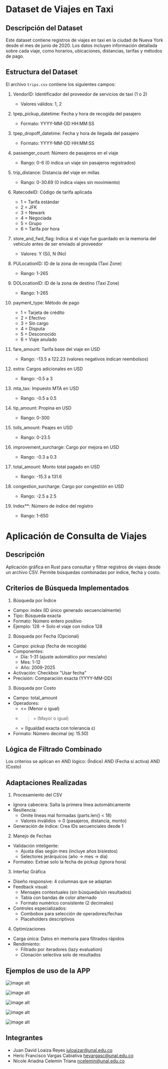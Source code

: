 # Dataset de Viajes en Taxi

## Descripción del Dataset

Este dataset contiene registros de viajes en taxi en la ciudad de Nueva York desde el mes de junio de 2020. Los datos incluyen información detallada sobre cada viaje, como horarios, ubicaciones, distancias, tarifas y métodos de pago.

## Estructura del Dataset

El archivo `trips.csv` contiene los siguientes campos:

1. VendorID: Identificador del proveedor de servicios de taxi (1 o 2)
   - Valores válidos: 1, 2

2. tpep_pickup_datetime: Fecha y hora de recogida del pasajero
   - Formato: YYYY-MM-DD HH:MM:SS

3. tpep_dropoff_datetime: Fecha y hora de llegada del pasajero
   - Formato: YYYY-MM-DD HH:MM:SS

4. passenger_count: Número de pasajeros en el viaje
   - Rango: 0-6 (0 indica un viaje sin pasajeros registrados)

5. trip_distance: Distancia del viaje en millas
   - Rango: 0-30.69 (0 indica viajes sin movimiento)

6. RatecodeID: Código de tarifa aplicada
   - 1 = Tarifa estándar
   - 2 = JFK
   - 3 = Newark
   - 4 = Negociada
   - 5 = Grupo
   - 6 = Tarifa por hora

7. store_and_fwd_flag: Indica si el viaje fue guardado en la memoria del vehículo antes de ser enviado al proveedor
   - Valores: Y (Sí), N (No)

8. PULocationID: ID de la zona de recogida (Taxi Zone)
   - Rango: 1-265

9. DOLocationID: ID de la zona de destino (Taxi Zone)
   - Rango: 1-265

10. payment_type: Método de pago
    - 1 = Tarjeta de crédito
    - 2 = Efectivo
    - 3 = Sin cargo
    - 4 = Disputa
    - 5 = Desconocido
    - 6 = Viaje anulado

11. fare_amount: Tarifa base del viaje en USD
    - Rango: -13.5 a 122.23 (valores negativos indican reembolsos)

12. extra: Cargos adicionales en USD
    - Rango: -0.5 a 3

13. mta_tax: Impuesto MTA en USD
    - Rango: -0.5 a 0.5

14. tip_amount: Propina en USD
    - Rango: 0-300

15. tolls_amount: Peajes en USD
    - Rango: 0-23.5

16. improvement_surcharge: Cargo por mejora en USD
    - Rango: -0.3 a 0.3

17. total_amount: Monto total pagado en USD
    - Rango: -15.3 a 131.6

18. congestion_surcharge: Cargo por congestión en USD
    - Rango: -2.5 a 2.5

19. Index**: Número de índice del registro
    - Rango: 1-650

# Aplicación de Consulta de Viajes

## Descripción
Aplicación gráfica en Rust para consultar y filtrar registros de viajes desde un archivo CSV. Permite búsquedas combinadas por índice, fecha y costo.

## Criterios de Búsqueda Implementados

1. Búsqueda por Índice
- Campo: index (ID único generado secuencialmente)
- Tipo: Búsqueda exacta
- Formato: Número entero positivo
- Ejemplo: 128 → Solo el viaje con índice 128

2. Búsqueda por Fecha (Opcional)
- Campo: pickup (fecha de recogida)
- Componentes:
  - Día: 1-31 (ajuste automático por mes/año)
  - Mes: 1-12
  - Año: 2009-2025
- Activación: Checkbox "Usar fecha"
- Precisión: Comparación exacta (YYYY-MM-DD)

3. Búsqueda por Costo
- Campo: total_amount
- Operadores:
  - <= (Menor o igual)
  - >= (Mayor o igual)
  - = (Igualdad exacta con tolerancia ε)
- Formato: Número decimal (ej: 15.50)

## Lógica de Filtrado Combinado
Los criterios se aplican en AND lógico:
(Índice) AND (Fecha si activa) AND (Costo)

## Adaptaciones Realizadas

1. Procesamiento del CSV
- Ignora cabecera: Salta la primera línea automáticamente
- Resiliencia:
  - Omite líneas mal formadas (parts.len() < 18)
  - Valores inválidos → 0 (pasajeros, distancia, monto)
- Generación de índice: Crea IDs secuenciales desde 1

2. Manejo de Fechas
- Validación inteligente:
  - Ajusta días según mes (incluye años bisiestos)
  - Selectores jerárquicos (año → mes → día)
- Formateo: Extrae solo la fecha de pickup (ignora hora)

3. Interfaz Gráfica
- Diseño responsive: 4 columnas que se adaptan
- Feedback visual:
  - Mensajes contextuales (sin búsqueda/sin resultados)
  - Tabla con bandas de color alternado
  - Formato numérico consistente (2 decimales)
- Controles especializados:
  - Combobox para selección de operadores/fechas
  - Placeholders descriptivos

4. Optimizaciones
- Carga única: Datos en memoria para filtrados rápidos
- Rendimiento:
  - Filtrado por iteradores (lazy evaluation)
  - Clonación selectiva solo de resultados
 
## Ejemplos de uso de la APP

![image alt](https://github.com/juanloaiza21/OS/blob/1c9eab97dc4f6a2b22b85e74f3455faadbe3901c/practica1/Practica1.png)


![image alt](https://github.com/juanloaiza21/OS/blob/1c9eab97dc4f6a2b22b85e74f3455faadbe3901c/practica1/Practica1a.png)


![image alt](https://github.com/juanloaiza21/OS/blob/1c9eab97dc4f6a2b22b85e74f3455faadbe3901c/practica1/Practica1b.png)


![image alt](https://github.com/juanloaiza21/OS/blob/1c9eab97dc4f6a2b22b85e74f3455faadbe3901c/practica1/Practica1c.png)


![image alt](https://github.com/juanloaiza21/OS/blob/1c9eab97dc4f6a2b22b85e74f3455faadbe3901c/practica1/Practica1d.png)

## Integrantes

- Juan David Loaiza Reyes <juloaizar@unal.edu.co>
- Heric Francisco Vargas Cabiativa <hevargasc@unal.edu.co>
- 	Nicole Ariadna Celemin Triana <ncelemin@unal.edu.co>
